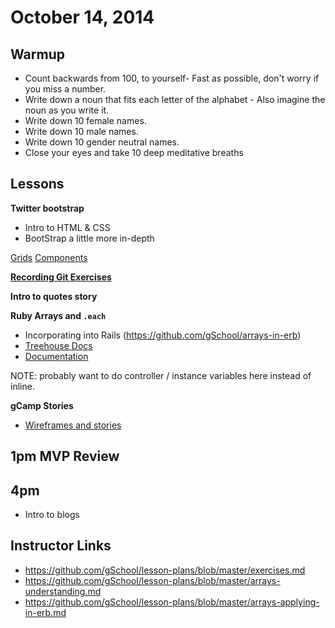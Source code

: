 # October 14, 2014

## Warmup

* Count backwards from 100, to yourself- Fast as possible, don't worry if you miss a number.
* Write down a noun that fits each letter of the alphabet - Also imagine the noun as you write it.
* Write down 10 female names.
* Write down 10 male names.
* Write down 10 gender neutral names.
* Close your eyes and take 10 deep meditative breaths

## Lessons

**Twitter bootstrap**

- Intro to HTML & CSS
- BootStrap a little more in-depth

[Grids](http://getbootstrap.com/css/#grid)
[Components](http://getbootstrap.com/components/)

**[Recording Git Exercises](https://github.com/gSchool/boulder-g4-assets/blob/master/cheat-sheets/exercises.md)**

**Intro to quotes story**

**Ruby Arrays and `.each`**

* Incorporating into Rails (https://github.com/gSchool/arrays-in-erb)
* [Treehouse Docs](http://blog.teamtreehouse.com/ruby-arrays)
* [Documentation](http://www.ruby-doc.org/core-2.1.3/Array.html)

NOTE: probably want to do controller / instance variables here instead of inline.

**gCamp Stories**

* [Wireframes and stories](https://github.com/gSchool/boulder-g4-assets/tree/master/gCamp/0040-quotes)

## 1pm MVP Review

## 4pm

* Intro to blogs

## Instructor Links

* https://github.com/gSchool/lesson-plans/blob/master/exercises.md
* https://github.com/gSchool/lesson-plans/blob/master/arrays-understanding.md
* https://github.com/gSchool/lesson-plans/blob/master/arrays-applying-in-erb.md
